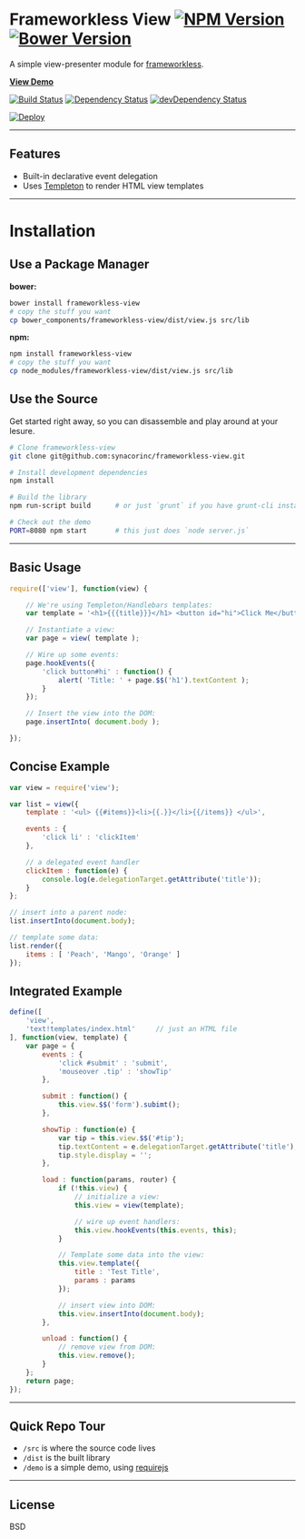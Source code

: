 Frameworkless View [![NPM Version](http://img.shields.io/npm/v/frameworkless-view.svg?style=flat)](https://www.npmjs.org/package/frameworkless-view) [![Bower Version](http://img.shields.io/bower/v/frameworkless-view.svg?style=flat)](http://bower.io/search/?q=frameworkless-view)
=============

A simple view-presenter module for [frameworkless](http://github.com/synacorinc/frameworkless).

**[View Demo](http://frameworkless-view.herokuapp.com/demo/)**

[![Build Status](https://img.shields.io/travis/synacorinc/frameworkless-view.svg?style=flat&branch=master)](https://travis-ci.org/synacorinc/frameworkless-view)
[![Dependency Status](http://img.shields.io/david/synacorinc/frameworkless-view.svg?style=flat)](https://david-dm.org/synacorinc/frameworkless-view)
[![devDependency Status](http://img.shields.io/david/dev/synacorinc/frameworkless-view.svg?style=flat)](https://david-dm.org/synacorinc/frameworkless-view#info=devDependencies)

[![Deploy](https://www.herokucdn.com/deploy/button.png)](https://heroku.com/deploy)


---


Features
--------

- Built-in declarative event delegation
- Uses [Templeton](http://github.com/developit/templeton) to render HTML view templates


---


Installation
============


Use a Package Manager
---------------------
**bower:**

```bash
bower install frameworkless-view
# copy the stuff you want
cp bower_components/frameworkless-view/dist/view.js src/lib
```

**npm:**

```bash
npm install frameworkless-view
# copy the stuff you want
cp node_modules/frameworkless-view/dist/view.js src/lib
```


Use the Source
--------------

Get started right away, so you can disassemble and play around at your lesure.

```bash
# Clone frameworkless-view
git clone git@github.com:synacorinc/frameworkless-view.git

# Install development dependencies
npm install

# Build the library
npm run-script build      # or just `grunt` if you have grunt-cli installed globally

# Check out the demo
PORT=8080 npm start       # this just does `node server.js`
```


---


Basic Usage
-----------

```JavaScript
require(['view'], function(view) {

	// We're using Templeton/Handlebars templates:
	var template = '<h1>{{{title}}}</h1> <button id="hi">Click Me</button>';

	// Instantiate a view:
	var page = view( template );

	// Wire up some events:
	page.hookEvents({
		'click button#hi' : function() {
			alert( 'Title: ' + page.$$('h1').textContent );
		}
	});

	// Insert the view into the DOM:
	page.insertInto( document.body );

});
```


Concise Example
---------------

```JavaScript
var view = require('view');

var list = view({
	template : '<ul> {{#items}}<li>{{.}}</li>{{/items}} </ul>',

	events : {
		'click li' : 'clickItem'
	},

	// a delegated event handler
	clickItem : function(e) {
		console.log(e.delegationTarget.getAttribute('title'));
	}
};

// insert into a parent node:
list.insertInto(document.body);

// template some data:
list.render({
	items : [ 'Peach', 'Mango', 'Orange' ]
});
```


Integrated Example
------------------

```JavaScript
define([
	'view',
	'text!templates/index.html'		// just an HTML file
], function(view, template) {
	var page = {
		events : {
			'click #submit' : 'submit',
			'mouseover .tip' : 'showTip'
		},

		submit : function() {
			this.view.$$('form').subimt();
		},

		showTip : function(e) {
			var tip = this.view.$$('#tip');
			tip.textContent = e.delegationTarget.getAttribute('title');
			tip.style.display = '';
		},

		load : function(params, router) {
			if (!this.view) {
				// initialize a view:
				this.view = view(template);

				// wire up event handlers:
				this.view.hookEvents(this.events, this);
			}

			// Template some data into the view:
			this.view.template({
				title : 'Test Title',
				params : params
			});

			// insert view into DOM:
			this.view.insertInto(document.body);
		},

		unload : function() {
			// remove view from DOM:
			this.view.remove();
		}
	};
	return page;
});
```


---


Quick Repo Tour
---------------

* `/src` is where the source code lives
* `/dist` is the built library
* `/demo` is a simple demo, using [requirejs](http://requirejs.org)



---


License
-------

BSD
